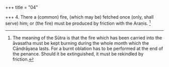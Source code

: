 +++
title = "04"

+++
4. There a (common) fire, (which may be) fetched once (only, shall serve) him; or (the fire) must be produced by friction with the Araṇis. [^2] 


[^2]:  The meaning of the Sūtra is that the fire which has been carried into the āvasatha must be kept burning during the whole month which the Cāndrāyaṇa lasts. For a burnt oblation has to be performed at the end of the penance. Should it be extinguished, it must be rekindled by friction.
